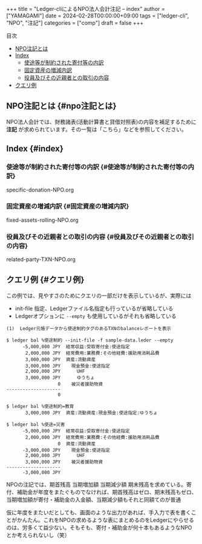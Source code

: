 +++
title = "Ledger-cliによるNPO法人会計注記 – index"
author = ["YAMAGAMI"]
date = 2024-02-28T00:00:00+09:00
tags = ["ledger-cli", "NPO", "注記"]
categories = ["comp"]
draft = false
+++

<div class="ox-hugo-toc toc">

<div class="heading">&#30446;&#27425;</div>

- [NPO注記とは](#npo注記とは)
- [Index](#index)
    - [使途等が制約された寄付等の内訳](#使途等が制約された寄付等の内訳)
    - [固定資産の増減内訳](#固定資産の増減内訳)
    - [役員及びその近親者との取引の内容](#役員及びその近親者との取引の内容)
- [クエリ例](#クエリ例)

</div>
<!--endtoc-->



## NPO注記とは {#npo注記とは}

NPO法人会計では、財務諸表(活動計算書と貸借対照表)の内容を補足するために
****注記**** が求められています。その一覧は「こちら」などを参照してください。


## Index {#index}


### 使途等が制約された寄付等の内訳 {#使途等が制約された寄付等の内訳}

specific-donation-NPO.org


### 固定資産の増減内訳 {#固定資産の増減内訳}

fixed-assets-rolling-NPO.org


### 役員及びその近親者との取引の内容 {#役員及びその近親者との取引の内容}

related-party-TXN-NPO.org


## クエリ例 {#クエリ例}

この例では、見やすさのためにクエリの一部だけを表示しているが、実際には

-   init-file 指定、Ledgerファイル名指定も行っているが省略している
-   Ledgerオプションに `--empty` も使用しているがそれも省略している

<!--listend-->

```nil
(1)  Ledger元帳データから使途制約タグのあるTXNのbalanceレポートを表示
```

```text
$ ledger bal %使途制約 --init-file -f sample-data.leder --empty
      -5,000,000 JPY  経常収益:受取寄付金:使途指定
       2,000,000 JPY  経常費用:業務費:その他経費:援助用消耗品費
       3,000,000 JPY  資産:流動資産
       3,000,000 JPY    現金預金:使途指定
       2,000,000 JPY      UHF
       3,000,000 JPY      ゆうちょ
                   0    被災者援助物資
--------------------
                   0
```

```ledger
$ ledger bal %使途制約=教育
       3,000,000 JPY  資産:流動資産:現金預金:使途指定:ゆうちょ

$ ledger bal %使途=災害
      -5,000,000 JPY  経常収益:受取寄付金:使途指定
       2,000,000 JPY  経常費用:業務費:その他経費:援助用消耗品費
			       0  資産:流動資産
      -3,000,000 JPY    現金預金:使途指定
       2,000,000 JPY      UHF
       3,000,000 JPY    被災者援助物資
--------------------
      -3,000,000 JPY
```

NPOの注記では、期首残高 当期増加額 当期減少額 期末残高を求めている。寄付、補助金が年度をまたぐものでなければ、期首残高はゼロ、期末残高もゼロ、当期増加額が寄付・補助金の入金額、当期減少額もそれと同額てのが普通

仮に年度をまたいだとしても、画面のような出力があれば、手入力で表を書くことがかんたん。これをNPOの求めるような表にまとめるのをLedgerにやらせるのは、労多くて益少ない。そもそも、寄付・補助金が何十本もあるようなNPOとか考えられないし（笑）
